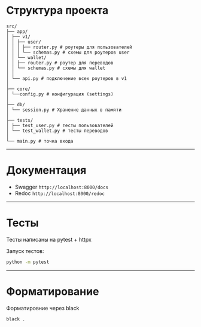 # Структура проекта
```
src/
├── app/
│ ├── v1/
│ │ ├── user/
│ │ │ ├── router.py # роутеры для пользователей
│ │ │ └── schemas.py # схемы для роутеров user
│ │ └── wallet/
│ │ ├── router.py # роутер для переводов
│ │ └── schemas.py # схемы для wallet
│ │
│ └── api.py # подключение всех роутеров в v1
│
├── core/
│ └──config.py # конфигурация (settings)
│
├── db/
│ └── session.py # Хранение данных в памяти
│
├── tests/
│ ├── test_user.py # тесты пользователей
│ └── test_wallet.py # тесты переводов
│
└── main.py # точка входа
```

---

# Документация

- Swagger `http://localhost:8000/docs`
- Redoc `http://localhost:8000/redoc`

---

# Тесты

Тесты написаны на pytest + httpx

Запуск тестов:
```bash
python -m pytest
```

---

# Форматирование

Форматировние через black

```bash
black .
```